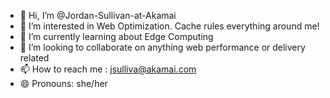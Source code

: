 - 👋 Hi, I’m @Jordan-Sullivan-at-Akamai
- 👀 I’m interested in Web Optimization. Cache rules everything around me!
- 🌱 I’m currently learning about Edge Computing
- 💞️ I’m looking to collaborate on anything web performance or delivery related
- 📫 How to reach me : jsulliva@akamai.com
- 😄 Pronouns: she/her

<!---
Jordan-Sullivan-at-Akamai/Jordan-Sullivan-at-Akamai is a ✨ special ✨ repository because its `README.md` (this file) appears on your GitHub profile.
You can click the Preview link to take a look at your changes.
--->
